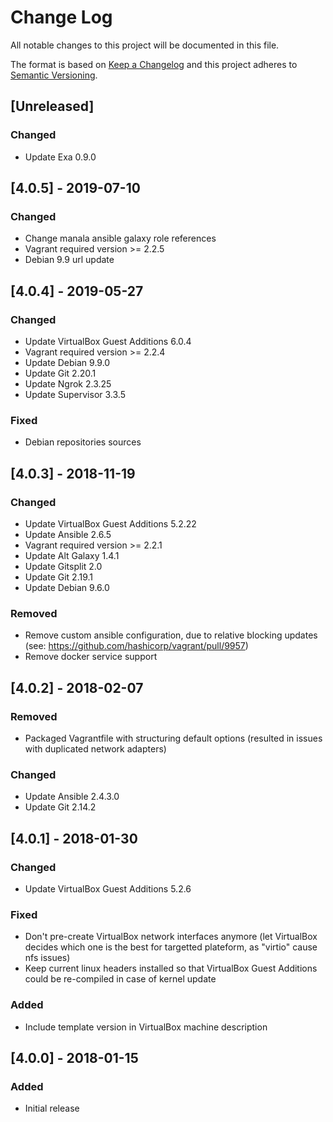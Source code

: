 # Change Log
All notable changes to this project will be documented in this file.

The format is based on [Keep a Changelog](http://keepachangelog.com/)
and this project adheres to [Semantic Versioning](http://semver.org/).

## [Unreleased]
### Changed
- Update Exa 0.9.0

## [4.0.5] - 2019-07-10
### Changed
- Change manala ansible galaxy role references
- Vagrant required version >= 2.2.5
- Debian 9.9 url update

## [4.0.4] - 2019-05-27
### Changed
- Update VirtualBox Guest Additions 6.0.4
- Vagrant required version >= 2.2.4
- Update Debian 9.9.0
- Update Git 2.20.1
- Update Ngrok 2.3.25
- Update Supervisor 3.3.5

### Fixed
- Debian repositories sources

## [4.0.3] - 2018-11-19
### Changed
- Update VirtualBox Guest Additions 5.2.22
- Update Ansible 2.6.5
- Vagrant required version >= 2.2.1
- Update Alt Galaxy 1.4.1
- Update Gitsplit 2.0
- Update Git 2.19.1
- Update Debian 9.6.0

### Removed
- Remove custom ansible configuration, due to relative blocking updates
  (see: https://github.com/hashicorp/vagrant/pull/9957)
- Remove docker service support

## [4.0.2] - 2018-02-07
### Removed
- Packaged Vagrantfile with structuring default options (resulted in issues with
  duplicated network adapters)

### Changed
- Update Ansible 2.4.3.0
- Update Git 2.14.2

## [4.0.1] - 2018-01-30
### Changed
- Update VirtualBox Guest Additions 5.2.6

### Fixed
- Don't pre-create VirtualBox network interfaces anymore (let VirtualBox decides
  which one is the best for targetted plateform, as "virtio" cause nfs issues)
- Keep current linux headers installed so that VirtualBox Guest Additions could be
  re-compiled in case of kernel update

### Added
- Include template version in VirtualBox machine description

## [4.0.0] - 2018-01-15
### Added
- Initial release
